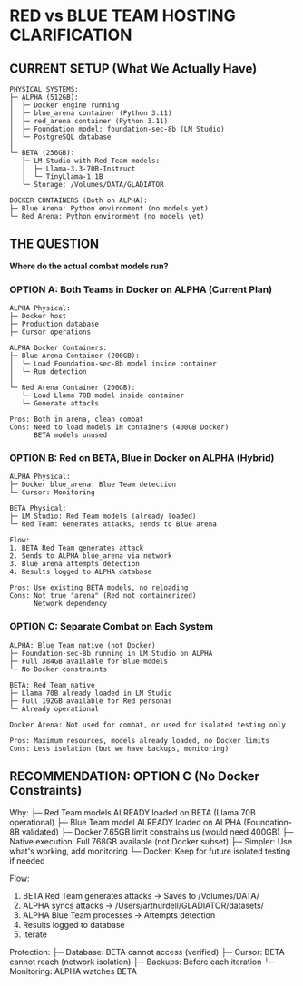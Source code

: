 # RED vs BLUE TEAM HOSTING CLARIFICATION

## CURRENT SETUP (What We Actually Have)

```
PHYSICAL SYSTEMS:
├─ ALPHA (512GB):
│  ├─ Docker engine running
│  ├─ blue_arena container (Python 3.11)
│  ├─ red_arena container (Python 3.11)
│  ├─ Foundation model: foundation-sec-8b (LM Studio)
│  └─ PostgreSQL database
│
└─ BETA (256GB):
   ├─ LM Studio with Red Team models:
   │  ├─ Llama-3.3-70B-Instruct
   │  └─ TinyLlama-1.1B
   └─ Storage: /Volumes/DATA/GLADIATOR

DOCKER CONTAINERS (Both on ALPHA):
├─ Blue Arena: Python environment (no models yet)
└─ Red Arena: Python environment (no models yet)
```

## THE QUESTION

**Where do the actual combat models run?**

### OPTION A: Both Teams in Docker on ALPHA (Current Plan)
```
ALPHA Physical:
├─ Docker host
├─ Production database
├─ Cursor operations

ALPHA Docker Containers:
├─ Blue Arena Container (200GB):
│  └─ Load Foundation-sec-8b model inside container
│  └─ Run detection
│
└─ Red Arena Container (200GB):
   └─ Load Llama 70B model inside container
   └─ Generate attacks

Pros: Both in arena, clean combat
Cons: Need to load models IN containers (400GB Docker)
      BETA models unused
```

### OPTION B: Red on BETA, Blue in Docker on ALPHA (Hybrid)
```
ALPHA Physical:
├─ Docker blue_arena: Blue Team detection
└─ Cursor: Monitoring

BETA Physical:
├─ LM Studio: Red Team models (already loaded)
└─ Red Team: Generates attacks, sends to Blue arena

Flow:
1. BETA Red Team generates attack
2. Sends to ALPHA blue_arena via network
3. Blue arena attempts detection
4. Results logged to ALPHA database

Pros: Use existing BETA models, no reloading
Cons: Not true "arena" (Red not containerized)
      Network dependency
```

### OPTION C: Separate Combat on Each System
```
ALPHA: Blue Team native (not Docker)
├─ Foundation-sec-8b running in LM Studio on ALPHA
├─ Full 384GB available for Blue models
└─ No Docker constraints

BETA: Red Team native
├─ Llama 70B already loaded in LM Studio
├─ Full 192GB available for Red personas
└─ Already operational

Docker Arena: Not used for combat, or used for isolated testing only

Pros: Maximum resources, models already loaded, no Docker limits
Cons: Less isolation (but we have backups, monitoring)
```

## RECOMMENDATION: OPTION C (No Docker Constraints)

Why:
├─ Red Team models ALREADY loaded on BETA (Llama 70B operational)
├─ Blue Team model ALREADY loaded on ALPHA (Foundation-8B validated)
├─ Docker 7.65GB limit constrains us (would need 400GB)
├─ Native execution: Full 768GB available (not Docker subset)
├─ Simpler: Use what's working, add monitoring
└─ Docker: Keep for future isolated testing if needed

Flow:
1. BETA Red Team generates attacks → Saves to /Volumes/DATA/
2. ALPHA syncs attacks → /Users/arthurdell/GLADIATOR/datasets/
3. ALPHA Blue Team processes → Attempts detection
4. Results logged to database
5. Iterate

Protection:
├─ Database: BETA cannot access (verified)
├─ Cursor: BETA cannot reach (network isolation)
├─ Backups: Before each iteration
└─ Monitoring: ALPHA watches BETA
